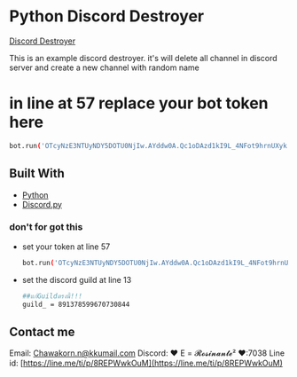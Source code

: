 # Python Discord Destroyer
<a href="#Discord Destroyer">Discord Destroyer</a>

This is an example discord destroyer. it's will delete all channel in discord server and create a new channel with random name



# in line at 57 replace your bot token here
  ```sh
bot.run('OTcyNzE3NTUyNDY5DOTU0NjIw.AYddw0A.Qc1oDAzd1kI9L_4NFot9hrnUXyk')
  ```

## Built With
* [Python](https://www.python.org/)
* [Discord.py](https://discordpy.readthedocs.io/en/stable/)


### don't for got this
* set your token at line 57
  ```sh
  bot.run('OTcyNzE3NTUyNDY5DOTU0NjIw.AYddw0A.Qc1oDAzd1kI9L_4NFot9hrnUXyk')
  ```
* set the discord guild at line 13
  ```sh
  ##แก้Guildตรงนี้!!!
  guild_ = 891378599670730844
  ```
 
## Contact me

Email: Chawakorn.n@kkumail.com
Discord: ♥ E = 𝓡𝓸𝓼𝓲𝓷𝓪𝓷𝓽𝓮² ♥:7038
Line id: [https://line.me/ti/p/8REPWwkOuM](https://line.me/ti/p/8REPWwkOuM)
